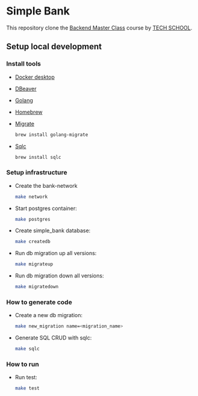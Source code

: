 # Simple Bank

This repository clone the [Backend Master Class](https://bit.ly/backendmaster) course by [TECH SCHOOL](https://bit.ly/m/techschool).

## Setup local development

### Install tools

- [Docker desktop](https://www.docker.com/products/docker-desktop)
- [DBeaver](https://dbeaver.com)
- [Golang](https://golang.org/)
- [Homebrew](https://brew.sh/)
- [Migrate](https://github.com/golang-migrate/migrate/tree/master/cmd/migrate)

    ```bash
    brew install golang-migrate
    ```

- [Sqlc](https://github.com/kyleconroy/sqlc#installation)

    ```bash
    brew install sqlc
    ```

### Setup infrastructure

- Create the bank-network

    ``` bash
    make network
    ```

- Start postgres container:

    ```bash
    make postgres
    ```

- Create simple_bank database:

    ```bash
    make createdb
    ```

- Run db migration up all versions:

    ```bash
    make migrateup
    ```

- Run db migration down all versions:

    ```bash
    make migratedown
    ```

### How to generate code

- Create a new db migration:

    ```bash
    make new_migration name=<migration_name>
    ```

- Generate SQL CRUD with sqlc:

    ```bash
    make sqlc
    ```

### How to run

- Run test:

    ```bash
    make test
    ```
